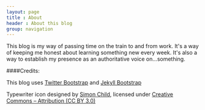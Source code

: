 ```yaml
---
layout: page
title : About
header : About this blog
group: navigation
---
```


This blog is my way of passing time on the train to and from work. It's a way of keeping me honest about learning something new every week. It's also a way to establish my presence as an authoritative voice on...something.

####Credits:

This blog uses [Twitter Bootstrap](http://twitter.github.com/bootstrap/) and [Jekyll Bootstrap](https://github.com/plusjade/jekyll-bootstrap)

Typewriter icon designed by [Simon Child](http://thenounproject.com/Simon%20Child), licensed under [Creative Commons – Attribution (CC BY 3.0) ](http://creativecommons.org/licenses/by/3.0/us/)